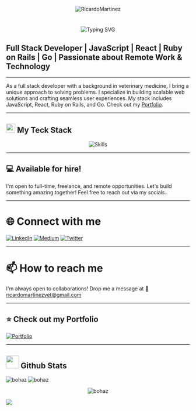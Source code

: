 <div align="center">
  
![RicardoMartinez](https://github.com/bohaz/bohaz/assets/127757182/a5776b85-6638-4452-9edf-c430350833ec)

# <div align="center">
  <img src="https://readme-typing-svg.herokuapp.com?font=Fira+Code&size=30&pause=1000&color=F79797&width=435&lines=Hi+there!+%F0%9F%91%8B+I'm+Ricardo+Martínez" alt="Typing SVG" />
</div>

## Full Stack Developer | JavaScript | React | Ruby on Rails | Go | Passionate about Remote Work & Technology

---

As a full stack developer with a background in veterinary medicine, I bring a unique approach to solving problems. I specialize in building scalable web solutions and crafting seamless user experiences. My stack includes JavaScript, React, Ruby on Rails, and Go. Check out my [Portfolio](https://my-portfolio-beta-three-47.vercel.app/).

---

## <img src="https://media2.giphy.com/media/QssGEmpkyEOhBCb7e1/giphy.gif?cid=ecf05e47a0n3gi1bfqntqmob8g9aid1oyj2wr3ds3mg700bl&rid=giphy.gif" width ="25"><b> My Teck Stack</b>

<div align="center">
  <img src="https://skillicons.dev/icons?i=js,html,css,react,redux,jest,sass,ruby,rails,git,bootstrap,github,webpack,figma,postgresql,tailwind,materialui,stackoverflow,postman,docker,golang" alt="Skills" />
</div>

---

## 💻 Available for hire!

I'm open to full-time, freelance, and remote opportunities. Let's build something amazing together! Feel free to reach out via my socials.

---

# 🌐 Connect with me

[![LinkedIn](https://img.shields.io/badge/LinkedIn-%230077B5.svg?logo=linkedin&logoColor=white)](https://www.linkedin.com/in/ricardomartínez∴/) [![Medium](https://img.shields.io/badge/Medium-12100E?logo=medium&logoColor=white)](https://medium.com/@ricardomartinezvet) [![Twitter](https://img.shields.io/badge/Twitter-%231DA1F2.svg?logo=Twitter&logoColor=white)](https://twitter.com/Ricardo29115571)

---

# 📫 How to reach me

I'm always open to collaborations! Drop me a message at 📧 [ricardomartinezvet@gmail.com](mailto:ricardomartinezvet@gmail.com)

---

## ⭐️ Check out my Portfolio

[![Portfolio](https://img.shields.io/badge/Portfolio-%231DA1F2?style=for-the-badge&logo=vercel&logoColor=white)](https://my-portfolio-beta-three-47.vercel.app/)

---
## <img src="https://media.giphy.com/media/iY8CRBdQXODJSCERIr/giphy.gif" width="35"><b> Github Stats </b>

<div align="center">

<p ><img align="left" src="https://github-readme-streak-stats.herokuapp.com/?user=bohaz&theme=dark" alt="bohaz" /></p>

<p>&nbsp;<img align="left" src="https://github-readme-stats.vercel.app/api?username=bohaz&show_icons=true&theme=dark&locale=en" alt="bohaz" /></p>

<p><img align="center" src="https://github-readme-stats.vercel.app/api/top-langs?username=bohaz&show_icons=true&theme=dark&locale=en&layout=compact" alt="bohaz" /></p>

</div>
<!--profile visit count-->

[![](https://visitcount.itsvg.in/api?id=bohaz&icon=3&color=6)](https://visitcount.itsvg.in) 


